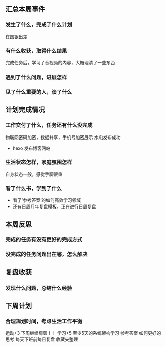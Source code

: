 ## 汇总本周事件
### 发生了什么，完成了什么计划
在国银出差

### 有什么收获，取得什么结果
完成任务后，学习了音视频的内容，大概理清了一些东西

### 遇到了什么问题，进展怎样

### 见了什么重要的人，谈了什么

## 计划完成情况
### 工作交付了什么，任务还有什么没完成
物联网密码加密，数据共享，手机号加密展示
水电发布成功

- hexo 发布博客网站

### 生活状态怎样，家庭氛围怎样
自身状态一般，感觉手脚很重

### 看了什么书，学到了什么
- 看了’参考答案‘的如何高效学习领域
- 还有日周月年复盘模板，正在进行日周复盘

## 本周反思
### 完成的任务有没有更好的完成方式
### 没完成的任务问题出在哪，怎么解决

## 复盘收获
### 发现什么问题，总结什么经验

## 下周计划
### 合理规划时间，考虑生活工作平衡
运动+3 下周继续肩颈！！
学习+5 至少5天的系统架构学习
参考答案  如何更好的思考
每天下班前每日复盘
收藏夹整理